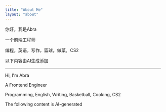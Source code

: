 ```yaml
---
title: "About Me"
layout: "about"
---
```


你好，我是Abra

一个前端工程师

编程，英语，写作，篮球，做菜，CS2

以下内容由AI生成添加

---

Hi, I'm Abra

A Frontend Engineer

Programming, English, Writing, Basketball, Cooking, CS2

The following content is AI-generated